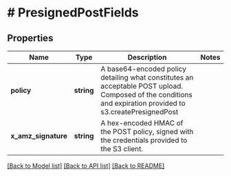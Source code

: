 # # PresignedPostFields

## Properties

Name | Type | Description | Notes
------------ | ------------- | ------------- | -------------
**policy** | **string** | A base64-encoded policy detailing what constitutes an acceptable POST upload. Composed of the conditions and expiration provided to s3.createPresignedPost |
**x_amz_signature** | **string** | A hex-encoded HMAC of the POST policy, signed with the credentials provided to the S3 client. |

[[Back to Model list]](../../README.md#models) [[Back to API list]](../../README.md#endpoints) [[Back to README]](../../README.md)
